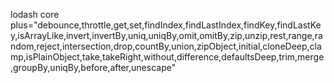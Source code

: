 lodash core plus="debounce,throttle,get,set,findIndex,findLastIndex,findKey,findLastKey,isArrayLike,invert,invertBy,uniq,uniqBy,omit,omitBy,zip,unzip,rest,range,random,reject,intersection,drop,countBy,union,zipObject,initial,cloneDeep,clamp,isPlainObject,take,takeRight,without,difference,defaultsDeep,trim,merge,groupBy,uniqBy,before,after,unescape"
